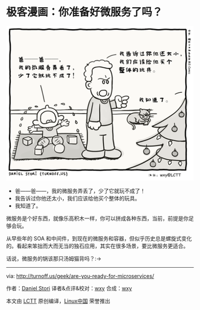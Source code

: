 极客漫画：你准备好微服务了吗？
===============

![Are You Ready For Microservices?](./are-you-ready-for-microservices.png)

- 爸——爸——，我的微服务弄丢了，少了它就玩不成了！
- 我告诉过你他还太小，我们应该给他买个整体的玩具。
- 我知道了。

微服务是个好东西，就像乐高积木一样，你可以拼成各种东西，当前，前提是你足够会玩。

从早些年的 SOA 和中间件，到现在的微服务和容器，但似乎历史总是螺旋式变化的。看起来笨拙而大而无当的独石应用，其实在很多场景，要比微服务更适合。

话说，微服务的锅该那只汤姆猫背吗？:->

---
via: http://turnoff.us/geek/are-you-ready-for-microservices/

作者：[Daniel Stori][a]
译者&点评&校对：[wxy](https://github.com/wxy)
合成：[wxy](https://github.com/wxy)

本文由 [LCTT](https://github.com/LCTT/TranslateProject) 原创编译，[Linux中国](https://linux.cn/) 荣誉推出

[a]:http://turnoff.us/about/

